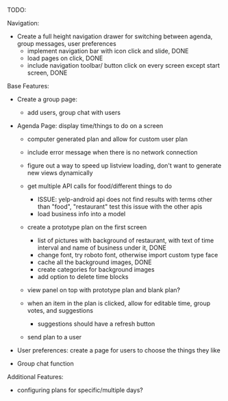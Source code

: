 TODO:

Navigation:
- Create a full height navigation drawer for switching between agenda, group messages, user preferences
    - implement navigation bar with icon click and slide, DONE
    - load pages on click, DONE
    - include navigation toolbar/ button click on every screen except start screen, DONE

Base Features:
- Create a group page:
    - add users, group chat with users

- Agenda Page: display time/things to do on a screen

    - computer generated plan and allow for custom user plan
    - include error message when there is no network connection
    - figure out a way to speed up listview loading, don't want to generate new views dynamically

    - get multiple API calls for food/different things to do
        - ISSUE: yelp-android api does not find results with terms other than "food", "restaurant"
            test this issue with the other apis
        - load business info into a model

    - create a prototype plan on the first screen
        - list of pictures with background of restaurant, with text of time interval
            and name of business under it, DONE
        - change font, try roboto font, otherwise import custom type face
        - cache all the background images, DONE
        - create categories for background images
        - add option to delete time blocks

    - view panel on top with prototype plan and blank plan?


    - when an item in the plan is clicked, allow for editable time, group votes, and suggestions
        - suggestions should have a refresh button
    - send plan to a user

- User preferences: create a page for users to choose the things they like
- Group chat function

Additional Features:
- configuring plans for specific/multiple days?
